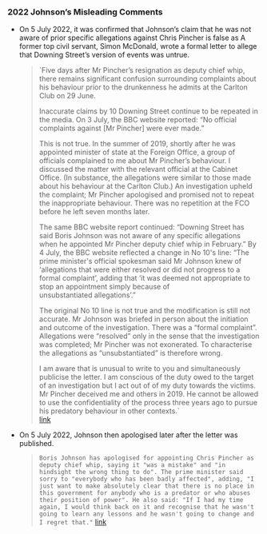 ### 2022 Johnson’s Misleading Comments
- On 5 July 2022, it was confirmed that Johnson’s claim that he was not aware of prior specific allegations against Chris Pincher is false as A former top civil servant, Simon McDonald, wrote a formal letter to allege that Downing Street’s version of events was untrue.
    
    > `Five days after Mr Pincher’s resignation as deputy chief whip, there remains significant confusion surrounding complaints about his behaviour prior to the drunkenness he admits at the Carlton Club on 29 June.  
    >   
    > Inaccurate claims by 10 Downing Street continue to be repeated in the media. On 3 July, the BBC website reported: “No official complaints against [Mr Pincher] were ever made.”  
    >   
    > This is not true. In the summer of 2019, shortly after he was appointed minister of state at the Foreign Office, a group of officials complained to me about Mr Pincher’s behaviour. I discussed the matter with the relevant official at the Cabinet Office. (In substance, the allegations were similar to those made about his behaviour at the Carlton Club.) An investigation upheld the complaint; Mr Pincher apologised and promised not to repeat the inappropriate behaviour. There was no repetition at the FCO before he left seven months later.  
    >   
    > The same BBC website report continued: “Downing Street has said Boris Johnson was not aware of any specific allegations when he appointed Mr Pincher deputy chief whip in February.” By 4 July, the BBC website reflected a change in No 10's line: “The prime minister's official spokesman said Mr Johnson knew of ‘allegations that were either resolved or did not progress to a formal complaint’, adding that ‘it was deemed not appropriate to stop an appointment simply because of  
    > unsubstantiated allegations’.”  
    >   
    > The original No 10 line is not true and the modification is still not accurate. Mr Johnson was briefed in person about the initiation and outcome of the investigation. There was a “formal complaint”. Allegations were “resolved” only in the sense that the investigation was completed; Mr Pincher was not exonerated. To characterise the allegations as “unsubstantiated” is therefore wrong.  
    >   
    > I am aware that is unusual to write to you and simultaneously publicise the letter. I am conscious of the duty owed to the target of an investigation but I act out of of my duty towards the victims. Mr Pincher deceived me and others in 2019. He cannot be allowed to use the confidentiality of the process three years ago to pursue his predatory behaviour in other contexts.`  
    > [link](https://twitter.com/SimonMcDonaldUK/status/1544206976820854784/photo/1)
    
- On 5 July 2022, Johnson then apologised later after the letter was published.
    
    > `Boris Johnson has apologised for appointing Chris Pincher as deputy chief whip, saying it "was a mistake" and "in hindsight the wrong thing to do". The prime minister said sorry to "everybody who has been badly affected", adding, "I just want to make absolutely clear that there is no place in this government for anybody who is a predator or who abuses their position of power". He also said: "If I had my time again, I would think back on it and recognise that he wasn't going to learn any lessons and he wasn't going to change and I regret that."` [link](https://news.sky.com/story/boris-johnson-apologises-for-appointing-chris-pincher-as-deputy-chief-whip-and-said-it-was-the-wrong-thing-to-do-12646408)
    
